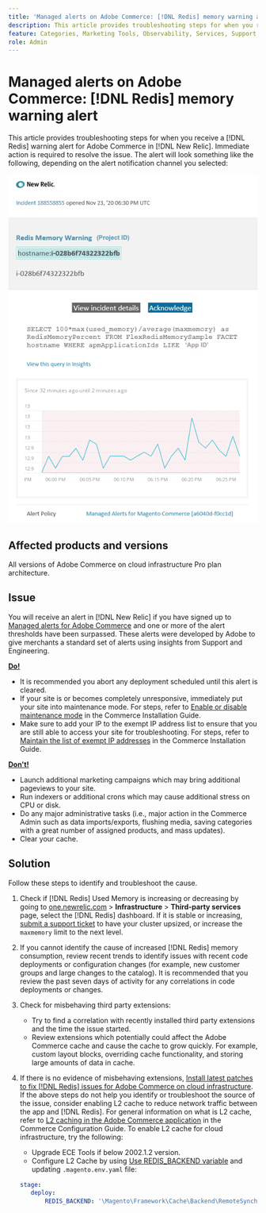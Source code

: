 ```yaml
---
title: 'Managed alerts on Adobe Commerce: [!DNL Redis] memory warning alert'
description: This article provides troubleshooting steps for when you receive a [!DNL Redis] warning alert for Adobe Commerce in [!DNL New Relic]. Immediate action is required.
feature: Categories, Marketing Tools, Observability, Services, Support, Tools and External Services, Variables
role: Admin
---
```

# Managed alerts on Adobe Commerce: [!DNL Redis] memory warning alert

This article provides troubleshooting steps for when you receive a [!DNL Redis] warning alert for Adobe Commerce in [!DNL New Relic]. Immediate action is required to resolve the issue. The alert will look something like the following, depending on the alert notification channel you selected:

![new_relic_redis_memory_warning.png](../../assets/managed-alerts/new_relic_redis_memory_warning.png)

## Affected products and versions

All versions of Adobe Commerce on cloud infrastructure Pro plan architecture.

## Issue

You will receive an alert in [!DNL New Relic] if you have signed up to [Managed alerts for Adobe Commerce](managed-alerts-for-magento-commerce.md) and one or more of the alert thresholds have been surpassed. These alerts were developed by Adobe to give merchants a standard set of alerts using insights from Support and Engineering.

 **<u>Do!</u>**

* It is recommended you abort any deployment scheduled until this alert is cleared.
* If your site is or becomes completely unresponsive, immediately put your site into maintenance mode. For steps, refer to [Enable or disable maintenance mode](https://experienceleague.adobe.com/en/docs/commerce-operations/installation-guide/tutorials/maintenance-mode) in the Commerce Installation Guide.
* Make sure to add your IP to the exempt IP address list to ensure that you are still able to access your site for troubleshooting. For steps, refer to [Maintain the list of exempt IP addresses](https://experienceleague.adobe.com/en/docs/commerce-operations/installation-guide/tutorials/maintenance-mode#maintain-the-list-of-exempt-ip-addresses) in the Commerce Installation Guide.

 **<u>Don't!</u>**

* Launch additional marketing campaigns which may bring additional pageviews to your site.
* Run indexers or additional crons which may cause additional stress on CPU or disk.
* Do any major administrative tasks (i.e., major action in the Commerce Admin such as data imports/exports, flushing media, saving categories with a great number of assigned products, and mass updates).
* Clear your cache.

## Solution

Follow these steps to identify and troubleshoot the cause.

1. Check if [!DNL Redis] Used Memory is increasing or decreasing by going to [one.newrelic.com](https://login.newrelic.com/login) > **Infrastructure** > **Third-party services** page, select the [!DNL Redis] dashboard. If it is stable or increasing, [submit a support ticket](https://experienceleague.adobe.com/en/docs/commerce-knowledge-base/kb/help-center-guide/magento-help-center-user-guide#support-case) to have your cluster upsized, or increase the `maxmemory` limit to the next level.
1. If you cannot identify the cause of increased [!DNL Redis] memory consumption, review recent trends to identify issues with recent code deployments or configuration changes (for example, new customer groups and large changes to the catalog). It is recommended that you review the past seven days of activity for any correlations in code deployments or changes.
1. Check for misbehaving third party extensions:
    * Try to find a correlation with recently installed third party extensions and the time the issue started.
    * Review extensions which potentially could affect the Adobe Commerce cache and cause the cache to grow quickly. For example, custom layout blocks, overriding cache functionality, and storing large amounts of data in cache.
1. If there is no evidence of misbehaving extensions, [Install latest patches to fix [!DNL Redis] issues for Adobe Commerce on cloud infrastructure](https://experienceleague.adobe.com/en/docs/commerce-knowledge-base/kb/troubleshooting/miscellaneous/install-latest-patches-to-fix-magento-redis-issues). If the above steps do not help you identify or troubleshoot the source of the issue, consider enabling L2 cache to reduce network traffic between the app and [!DNL Redis]. For general information on what is L2 cache, refer to [L2 caching in the Adobe Commerce application](/docs/commerce-operations/configuration-guide/cache/level-two-cache.html) in the Commerce Configuration Guide. To enable L2 cache for cloud infrastructure, try the following:
    * Upgrade ECE Tools if below 2002.1.2 version.
    * Configure L2 Cache by using [Use REDIS\_BACKEND variable](https://experienceleague.adobe.com/en/docs/commerce-on-cloud/user-guide/configure/env/stage/variables-deploy#redis_backend) and updating `.magento.env.yaml` file:

    ```yaml
    stage:
       deploy:
           REDIS_BACKEND: '\Magento\Framework\Cache\Backend\RemoteSynchronizedCache'
    ```
